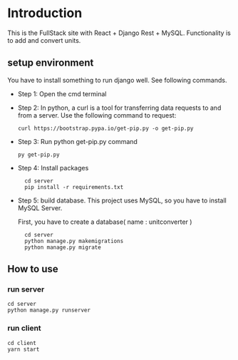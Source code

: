 # Introduction

This is the FullStack site with React + Django Rest + MySQL.
Functionality is to add and convert units.

## setup environment

You have to install something to run django well. See following commands.

- Step 1: Open the cmd terminal

- Step 2: In python, a curl is a tool for transferring data requests to and from a server. Use the following command to request:

  ```
  curl https://bootstrap.pypa.io/get-pip.py -o get-pip.py
  ```

- Step 3: Run python get-pip.py command

  ```
  py get-pip.py
  ```

- Step 4: Install packages
  ```
    cd server
    pip install -r requirements.txt
  ```
- Step 5: build database. This project uses MySQL, so you have to install MySQL Server.

  First, you have to create a database( name : unitconverter )

  ```
    cd server
    python manage.py makemigrations
    python manage.py migrate
  ```

## How to use

### run server

```
cd server
python manage.py runserver
```

### run client

```
cd client
yarn start
```
